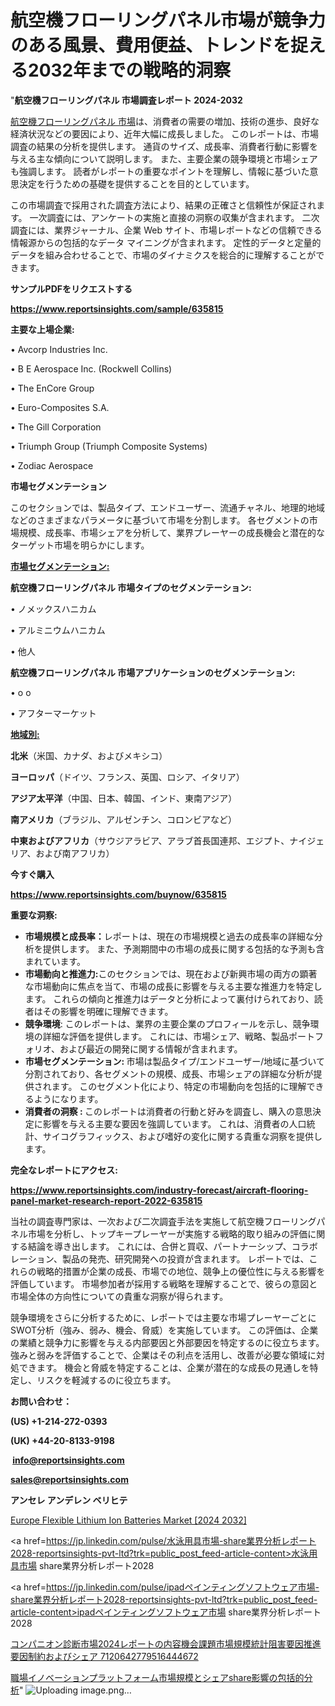 # 航空機フローリングパネル市場が競争力のある風景、費用便益、トレンドを捉える2032年までの戦略的洞察

 "<strong>航空機フローリングパネル 市場調査レポート 2024-2032</strong>

<a href=https://www.reportsinsights.com/sample/635815>航空機フローリングパネル 市場</a>は、消費者の需要の増加、技術の進歩、良好な経済状況などの要因により、近年大幅に成長しました。 このレポートは、市場調査の結果の分析を提供します。 通貨のサイズ、成長率、消費者行動に影響を与える主な傾向について説明します。 また、主要企業の競争環境と市場シェアも強調します。 読者がレポートの重要なポイントを理解し、情報に基づいた意思決定を行うための基礎を提供することを目的としています。

この市場調査で採用された調査方法により、結果の正確さと信頼性が保証されます。 一次調査には、アンケートの実施と直接の洞察の収集が含まれます。 二次調査には、業界ジャーナル、企業 Web サイト、市場レポートなどの信頼できる情報源からの包括的なデータ マイニングが含まれます。 定性的データと定量的データを組み合わせることで、市場のダイナミクスを総合的に理解することができます。

<strong><b>サンプルPDFをリクエストする</b></strong>

<a href=https://www.reportsinsights.com/sample/635815><strong><u>https://www.reportsinsights.com/sample/635815</u></strong></a>

<strong>主要な上場企業:</strong>

• Avcorp Industries Inc.

• B E Aerospace Inc. (Rockwell Collins)

• The EnCore Group

• Euro-Composites S.A.

• The Gill Corporation

• Triumph Group (Triumph Composite Systems)

• Zodiac Aerospace

<strong>市場セグメンテーション</strong>

このセクションでは、製品タイプ、エンドユーザー、流通チャネル、地理的地域などのさまざまなパラメータに基づいて市場を分割します。 各セグメントの市場規模、成長率、市場シェアを分析して、業界プレーヤーの成長機会と潜在的なターゲット市場を明らかにします。

<strong><u>市場セグメンテーション</u></strong><strong><u>:</u></strong>

<strong>航空機フローリングパネル 市場タイプのセグメンテーション:</strong>

• ノメックスハニカム

• アルミニウムハニカム

• 他人

<strong>航空機フローリングパネル 市場アプリケーションのセグメンテーション:</strong>

• o o

• アフターマーケット

<strong><u>地域別</u></strong><strong><u>:</u></strong>

<strong>北米</strong>（米国、カナダ、およびメキシコ）

<strong>ヨーロッパ</strong>（ドイツ、フランス、英国、ロシア、イタリア）

<strong>アジア太平洋</strong>（中国、日本、韓国、インド、東南アジア）

<strong>南アメリカ</strong>（ブラジル、アルゼンチン、コロンビアなど）

<strong>中東およびアフリカ</strong>（サウジアラビア、アラブ首長国連邦、エジプト、ナイジェリア、および南アフリカ）

<strong>今すぐ購入</strong>

<a href=https://www.reportsinsights.com/buynow/635815><strong><u>https://www.reportsinsights.com/buynow/635815</u></strong></a>

<strong>重要な洞察:</strong>
<ul>
  <li><strong>市場規模と成長率：</strong>レポートは、現在の市場規模と過去の成長率の詳細な分析を提供します。 また、予測期間中の市場の成長に関する包括的な予測も含まれています。</li>
  <li><strong>市場動向と推進力:</strong>このセクションでは、現在および新興市場の両方の顕著な市場動向に焦点を当て、市場の成長に影響を与える主要な推進力を特定します。 これらの傾向と推進力はデータと分析によって裏付けられており、読者はその影響を明確に理解できます。</li>
  <li><strong>競争環境</strong>: このレポートは、業界の主要企業のプロフィールを示し、競争環境の詳細な評価を提供します。 これには、市場シェア、戦略、製品ポートフォリオ、および最近の開発に関する情報が含まれます。</li>
  <li><strong>市場セグメンテーション: </strong>市場は製品タイプ/エンドユーザー/地域に基づいて分割されており、各セグメントの規模、成長、市場シェアの詳細な分析が提供されます。 このセグメント化により、特定の市場動向を包括的に理解できるようになります。</li>
  <li><strong>消費者の洞察 : </strong>このレポートは消費者の行動と好みを調査し、購入の意思決定に影響を与える主要な要因を強調しています。 これは、消費者の人口統計、サイコグラフィックス、および嗜好の変化に関する貴重な洞察を提供します。</li>
</ul>
<strong>完全なレポートにアクセス:</strong>

<a href=https://www.reportsinsights.com/industry-forecast/aircraft-flooring-panel-market-research-report-2022-635815><strong><u><b>https://www.reportsinsights.com/industry-forecast/aircraft-flooring-panel-market-research-report-2022-635815</b></u></strong></a>

当社の調査専門家は、一次および二次調査手法を実施して航空機フローリングパネル市場を分析し、トップキープレーヤーが実施する戦略的取り組みの評価に関する結論を導き出します。 これには、合併と買収、パートナーシップ、コラボレーション、製品の発売、研究開発への投資が含まれます。 レポートでは、これらの戦略的措置が企業の成長、市場での地位、競争上の優位性に与える影響を評価しています。 市場参加者が採用する戦略を理解することで、彼らの意図と市場全体の方向性についての貴重な洞察が得られます。

競争環境をさらに分析するために、レポートでは主要な市場プレーヤーごとにSWOT分析（強み、弱み、機会、脅威）を実施しています。 この評価は、企業の業績と競争力に影響を与える内部要因と外部要因を特定するのに役立ちます。 強みと弱みを評価することで、企業はその利点を活用し、改善が必要な領域に対処できます。 機会と脅威を特定することは、企業が潜在的な成長の見通しを特定し、リスクを軽減するのに役立ちます。

<strong>お問い合わせ：</strong>

<strong>(US) +1-214-272-0393</strong>

<strong>(UK) +44-20-8133-9198</strong>

<strong> </strong><a href=info@reportsinsights.com><strong><u>info@reportsinsights.com</u></strong></a>

<a href=sales@reportsinsights.com><strong><u>sales@reportsinsights.com</u></strong></a>

<strong>アンセレ アンデレン ベリヒテ</strong>

<a href=https://www.linkedin.com/pulse/europe-flexible-lithium-ion-batteries-markets-rk6mf/>Europe Flexible Lithium Ion Batteries Market [2024 2032]</a>

<a href=https://jp.linkedin.com/pulse/水泳用具市場-share業界分析レポート2028-reportsinsights-pvt-ltd?trk=public_post_feed-article-content>水泳用具市場 share業界分析レポート2028</a>

<a href=https://jp.linkedin.com/pulse/ipadペインティングソフトウェア市場-share業界分析レポート2028-reportsinsights-pvt-ltd?trk=public_post_feed-article-content>ipadペインティングソフトウェア市場 share業界分析レポート2028</a>

<a href=https://www.linkedin.com/pulse/コンパニオン診断市場2024レポートの内容機会課題市場規模統計阻害要因推進要因制約およびシェア-7120642779516444672/>コンパニオン診断市場2024レポートの内容機会課題市場規模統計阻害要因推進要因制約およびシェア 7120642779516444672</a>

<a href=https://www.linkedin.com/pulse/職場イノベーションプラットフォーム市場規模とシェアshare影響の包括的分析-infopulse-daily-360-rteof/>職場イノベーションプラットフォーム市場規模とシェアshare影響の包括的分析</a>"
![Uploading image.png…]()
